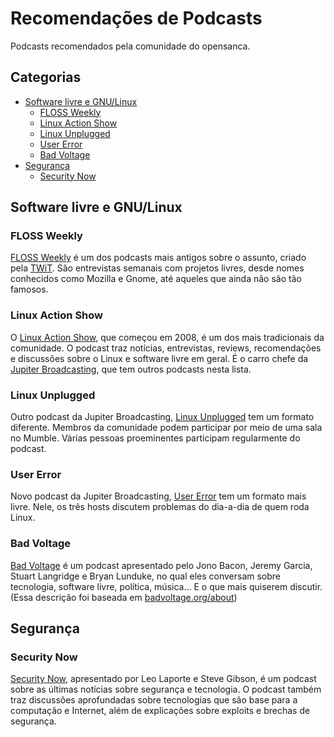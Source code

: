 # Recomendações de Podcasts

Podcasts recomendados pela comunidade do opensanca.

## Categorias

- [Software livre e GNU/Linux](#sf-gnu-linux)
  - [FLOSS Weekly](#floss-weekly)
  - [Linux Action Show](#linux-action-show)
  - [Linux Unplugged](#linux-unplugged)
  - [User Error](#user-error)
  - [Bad Voltage](#bad-voltage)
- [Segurança](#segurança)
  - [Security Now](#security-now)

## <a name="sf-gnu-linux" /> Software livre e GNU/Linux

### <a name="floss-weekly" /> FLOSS Weekly

[FLOSS Weekly](http://twit.tv/floss/) é um dos podcasts mais antigos sobre o
assunto, criado pela [TWiT](http://twit.tv/). São entrevistas semanais com
projetos livres, desde nomes conhecidos como Mozilla e Gnome, até aqueles que
ainda não são tão famosos.

### <a name="linux-action-show"> Linux Action Show

O [Linux Action
Show](http://www.jupiterbroadcasting.com/tag/linux-action-show/), que começou
em 2008, é um dos mais tradicionais da comunidade. O podcast traz notícias,
entrevistas, reviews, recomendações e discussões sobre o Linux e software livre
em geral. É o carro chefe da [Jupiter
Broadcasting](http://www.jupiterbroadcasting.com/), que tem outros podcasts
nesta lista.

### <a name="linux-unplugged"> Linux Unplugged

Outro podcast da Jupiter Broadcasting, [Linux
Unplugged](http://www.jupiterbroadcasting.com/tag/linux-unplugged/) tem um
formato diferente. Membros da comunidade podem participar por meio de uma sala
no Mumble. Várias pessoas proeminentes participam regularmente do podcast.

### <a name="user-error"> User Error

Novo podcast da Jupiter Broadcasting, [User
Error](http://www.jupiterbroadcasting.com/show/error/) tem um formato mais
livre. Nele, os três hosts discutem problemas do dia-a-dia de quem roda Linux.

### <a name="bad-voltage"> Bad Voltage

[Bad Voltage](http://www.badvoltage.org/) é um podcast apresentado pelo Jono
Bacon, Jeremy Garcia, Stuart Langridge e Bryan Lunduke, no qual eles conversam
sobre tecnologia, software livre, política, música… E o que mais quiserem
discutir. (Essa descrição foi baseada em
[badvoltage.org/about](http://www.badvoltage.org/about/))

## Segurança

### <a name="security-now" /> Security Now

[Security Now](https://twit.tv/shows/security-now), apresentado por Leo Laporte
e Steve Gibson, é um podcast sobre as últimas notícias sobre segurança e
tecnologia. O podcast também traz discussões aprofundadas sobre tecnologias que
são base para a computação e Internet, além de explicações sobre exploits e
brechas de segurança.
